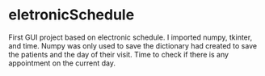 # eletronicSchedule
First GUI project based on electronic schedule.
I imported numpy, tkinter, and time. Numpy was only used to save the dictionary had created to save the patients and the day of their visit.
Time to check if there is any appointment on the current day.
